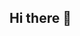 ## Hi there 👋

<!--
**mnesemann/mnesemann** is a ✨ _special_ ✨ repository because its `README.md` (this file) appears on your GitHub profile.

Here are some ideas to get you started:

- 🔭 I’m currently working on making website
- 🌱 I’m currently learning HTML
- 👯 I’m looking to collaborate on fun projects
- 🤔 I’m looking for help with HTML
- 💬 Ask me about HTML
-->
